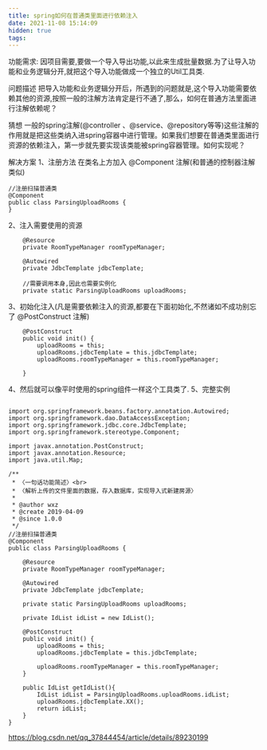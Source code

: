 ```yaml
---
title: spring如何在普通类里面进行依赖注入
date: 2021-11-08 15:14:09
hidden: true
tags:
---
```


功能需求:
因项目需要,要做一个导入导出功能,以此来生成批量数据.为了让导入功能和业务逻辑分开,就把这个导入功能做成一个独立的Util工具类.

问题描述
把导入功能和业务逻辑分开后，所遇到的问题就是,这个导入功能需要依赖其他的资源,按照一般的注解方法肯定是行不通了,那么，如何在普通方法里面进行注解依赖呢？

猜想
一般的spring注解(@controller 、@service、@repository等等)这些注解的作用就是把这些类纳入进spring容器中进行管理。如果我们想要在普通类里面进行资源的依赖注入，第一步就先要实现该类能被spring容器管理。如何实现呢？

解决方案
1、注册方法
    在类名上方加入 @Component 注解(和普通的控制器注解类似)
```
//注册扫描普通类
@Component
public class ParsingUploadRooms {
}
```
2、注入需要使用的资源
```
    @Resource
    private RoomTypeManager roomTypeManager;

    @Autowired
    private JdbcTemplate jdbcTemplate;
    
    //需要调用本身,因此也需要实例化
 	private static ParsingUploadRooms uploadRooms;
```
3、初始化注入(凡是需要依赖注入的资源,都要在下面初始化,不然诸如不成功别忘了 @PostConstruct 注解)
```
    @PostConstruct
    public void init() {
        uploadRooms = this;
        uploadRooms.jdbcTemplate = this.jdbcTemplate;
        uploadRooms.roomTypeManager = this.roomTypeManager;
     
    }
```
4、然后就可以像平时使用的spring组件一样这个工具类了.
5、完整实例
```
       
import org.springframework.beans.factory.annotation.Autowired;
import org.springframework.dao.DataAccessException;
import org.springframework.jdbc.core.JdbcTemplate;
import org.springframework.stereotype.Component;

import javax.annotation.PostConstruct;
import javax.annotation.Resource;
import java.util.Map;

/**
 * 〈一句话功能简述〉<br>
 * 〈解析上传的文件里面的数据，存入数据库，实现导入式新建房源〉
 *
 * @author wxz
 * @create 2019-04-09
 * @since 1.0.0
 */
//注册扫描普通类
@Component
public class ParsingUploadRooms {
    
    @Resource
    private RoomTypeManager roomTypeManager;

    @Autowired
    private JdbcTemplate jdbcTemplate;

    private static ParsingUploadRooms uploadRooms;

    private IdList idList = new IdList();

    @PostConstruct
    public void init() {
        uploadRooms = this;
        uploadRooms.jdbcTemplate = this.jdbcTemplate;

        uploadRooms.roomTypeManager = this.roomTypeManager;
    }

    public IdList getIdList(){
        IdList idList = ParsingUploadRooms.uploadRooms.idList;
        uploadRooms.jdbcTemplate.XX();
        return idList;
    }
}
```

https://blog.csdn.net/qq_37844454/article/details/89230199